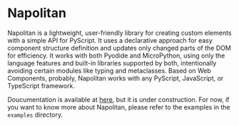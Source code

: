 # Napolitan

Napolitan is a lightweight, user-friendly library for creating custom elements with a simple API for PyScript. It uses a declarative approach for easy component structure definition and updates only changed parts of the DOM for efficiency. It works with both Pyodide and MicroPython, using only the language features and built-in libraries supported by both, intentionally avoiding certain modules like typing and metaclasses. Based on Web Components, probably, Napolitan works with any PyScript, JavaScript, or TypeScript framework.

Doucumentation is available at [here](https://i2y.github.io/napolitan/), but it is under construction.
For now, if you want to know more about Napolitan, please refer to the examples in the `examples` directory.

